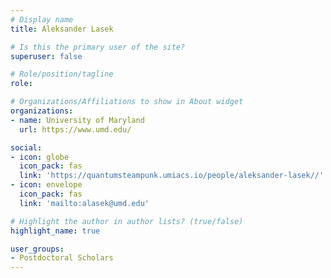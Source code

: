 ```yaml
---
# Display name
title: Aleksander Lasek 

# Is this the primary user of the site?
superuser: false

# Role/position/tagline
role: 

# Organizations/Affiliations to show in About widget
organizations:
- name: University of Maryland
  url: https://www.umd.edu/

social:
- icon: globe
  icon_pack: fas
  link: 'https://quantumsteampunk.umiacs.io/people/aleksander-lasek//'
- icon: envelope
  icon_pack: fas
  link: 'mailto:alasek@umd.edu'

# Highlight the author in author lists? (true/false)
highlight_name: true

user_groups:
- Postdoctoral Scholars
---
```

